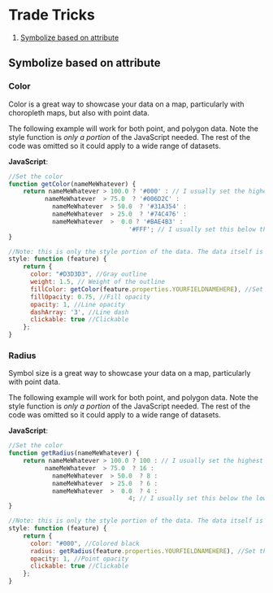 # Trade Tricks  

1. [Symbolize based on attribute](#Symbolize-based-on-attribute)  

## Symbolize based on attribute  

### Color  
Color is a great way to showcase your data on a map, particularly with choropleth maps, but also with point data.  

The following example will work for both point, and polygon data. Note the style function is _only a portion_ of the JavaScript needed. The rest of the code was omitted so it could apply to a wide range of datasets.  

**JavaScript**:   
```javascript  
//Set the color
function getColor(nameMeWhatever) {
	return nameMeWhatever > 100.0 ? '#000' : // I usually set the highest value here, to verify records are coming in as-expected
		  nameMeWhatever  > 75.0  ? '#006D2C' :
			nameMeWhatever  > 50.0  ? '#31A354' :
			nameMeWhatever  > 25.0  ? '#74C476' :
			nameMeWhatever  >  0.0 ? '#BAE4B3' :
							 	 '#FFF'; // I usually set this below the lowest value, to verify records are coming in as-expected
}

//Note: this is only the style portion of the data. The data itself is not defined as it could be a service, or
style: function (feature) {
    return {
      color: "#D3D3D3", //Gray outline
      weight: 1.5, // Weight of the outline
      fillColor: getColor(feature.properties.YOURFIELDNAMEHERE), //Set the fill to a field in your dataset
      fillOpacity: 0.75, //Fill opacity
      opacity: 1, //Line opacity
      dashArray: '3', //Line dash
      clickable: true //Clickable
    };
}
```

### Radius  
Symbol size is a great way to showcase your data on a map, particularly with point data.

The following example will work for both point, and polygon data. Note the style function is _only a portion_ of the JavaScript needed. The rest of the code was omitted so it could apply to a wide range of datasets.  

**JavaScript**:   
```javascript  
//Set the color
function getRadius(nameMeWhatever) {
	return nameMeWhatever > 100.0 ? 100 : // I usually set the highest value here, to verify records are coming in as-expected
		  nameMeWhatever  > 75.0  ? 16 :
			nameMeWhatever  > 50.0  ? 8 :
			nameMeWhatever  > 25.0  ? 6 :
			nameMeWhatever  >  0.0  ? 4 :
							 	 4; // I usually set this below the lowest value, to verify records are coming in as-expected
}

//Note: this is only the style portion of the data. The data itself is not defined as it could be a service, or
style: function (feature) {
    return {
      color: "#000", //Colored black
      radius: getRadius(feature.properties.YOURFIELDNAMEHERE), //Set the radius to a field in your dataset
      opacity: 1, //Point opacity
      clickable: true //Clickable
    };
}
```
